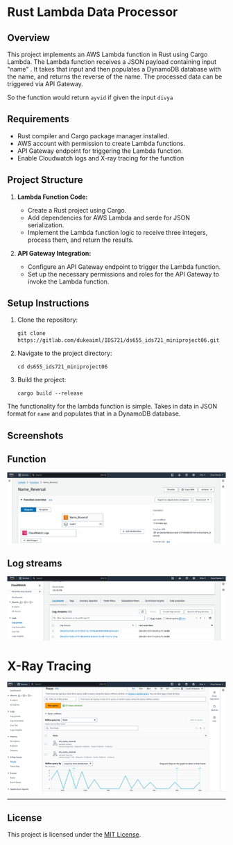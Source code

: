 # Rust Lambda Data Processor

## Overview

This project implements an AWS Lambda function in Rust using Cargo Lambda. The Lambda function receives a JSON payload containing input "name" . It takes that input and then populates a DynamoDB database with the name, and returns the reverse of the name. The processed data can be triggered via API Gateway.

So the function would return `ayvid` if given the input `divya`

## Requirements

- Rust compiler and Cargo package manager installed.
- AWS account with permission to create Lambda functions.
- API Gateway endpoint for triggering the Lambda function.
- Enable Cloudwatch logs and X-ray tracing for the function

## Project Structure

1. **Lambda Function Code:**
   - Create a Rust project using Cargo.
   - Add dependencies for AWS Lambda and serde for JSON serialization.
   - Implement the Lambda function logic to receive three integers, process them, and return the results.
   
2. **API Gateway Integration:**
   - Configure an API Gateway endpoint to trigger the Lambda function.
   - Set up the necessary permissions and roles for the API Gateway to invoke the Lambda function.


## Setup Instructions

1. Clone the repository:

   ```
   git clone https://gitlab.com/dukeaiml/IDS721/ds655_ids721_miniproject06.git
   ```

2. Navigate to the project directory:

   ```
   cd ds655_ids721_miniproject06
   ```

3. Build the project:

   ```
   cargo build --release
   ```

The functionality for the lambda function is simple. Takes in data in JSON format for `name` and populates that in a DynamoDB database.



## Screenshots 

## Function

![Screenshot 2](screenshots/Screenshot_2024-03-23_at_01-30-14_Name_Reversal_-_Lambda.png)

## Log streams

![Screenshot 3](screenshots/Screenshot_2024-03-23_at_01-33-06_CloudWatch_us-east-2.png)

# X-Ray Tracing

![Screenshot 4](screenshots/Screenshot_2024-03-23_at_01-33-43_CloudWatch_us-east-2.png)

-----

## License

This project is licensed under the [MIT License](LICENSE).


